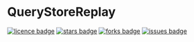 # QueryStoreReplay
[![licence badge]][licence]
[![stars badge]][stars]
[![forks badge]][forks]
[![issues badge]][issues]

[licence badge]:https://img.shields.io/badge/license-MIT-blue.svg
[stars badge]:https://img.shields.io/github/stars/Evdlaar/QueryStoreReplay.svg
[forks badge]:https://img.shields.io/github/forks/Evdlaar/QueryStoreReplay.svg
[issues badge]:https://img.shields.io/github/issues/Evdlaar/QueryStoreReplay.svg

[licence]:https://github.com/Evdlaar/QueryStoreReplay/blob/master/LICENSE.md
[stars]:https://github.com/Evdlaar/QueryStoreReplay/stargazers
[forks]:https://github.com/Evdlaar/QueryStoreReplay/network
[issues]:https://github.com/Evdlaar/QueryStoreReplay/issues
